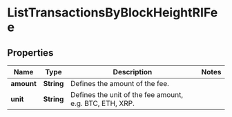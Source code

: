 

# ListTransactionsByBlockHeightRIFee


## Properties

Name | Type | Description | Notes
------------ | ------------- | ------------- | -------------
**amount** | **String** | Defines the amount of the fee. | 
**unit** | **String** | Defines the unit of the fee amount, e.g. BTC, ETH, XRP. | 



